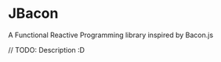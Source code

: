 JBacon
======

A Functional Reactive Programming library inspired by Bacon.js

// TODO: Description :D

